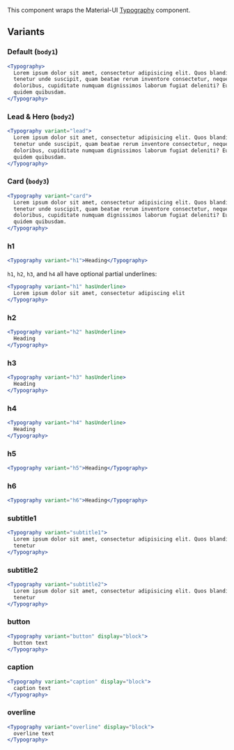 This component wraps the Material-UI [Typography](https://material-ui.com/components/typography/) component.

## Variants

### Default (`body1`)

```jsx
<Typography>
  Lorem ipsum dolor sit amet, consectetur adipisicing elit. Quos blanditiis
  tenetur unde suscipit, quam beatae rerum inventore consectetur, neque
  doloribus, cupiditate numquam dignissimos laborum fugiat deleniti? Eum quasi
  quidem quibusdam.
</Typography>
```

### Lead & Hero (`body2`)

```jsx
<Typography variant="lead">
  Lorem ipsum dolor sit amet, consectetur adipisicing elit. Quos blanditiis
  tenetur unde suscipit, quam beatae rerum inventore consectetur, neque
  doloribus, cupiditate numquam dignissimos laborum fugiat deleniti? Eum quasi
  quidem quibusdam.
</Typography>
```

### Card (`body3`)

```jsx
<Typography variant="card">
  Lorem ipsum dolor sit amet, consectetur adipisicing elit. Quos blanditiis
  tenetur unde suscipit, quam beatae rerum inventore consectetur, neque
  doloribus, cupiditate numquam dignissimos laborum fugiat deleniti? Eum quasi
  quidem quibusdam.
</Typography>
```

### h1

```jsx
<Typography variant="h1">Heading</Typography>
```

`h1`, `h2`, `h3`, and `h4` all have optional partial underlines:

```jsx
<Typography variant="h1" hasUnderline>
  Lorem ipsum dolor sit amet, consectetur adipiscing elit
</Typography>
```

### h2

```jsx
<Typography variant="h2" hasUnderline>
  Heading
</Typography>
```

### h3

```jsx
<Typography variant="h3" hasUnderline>
  Heading
</Typography>
```

### h4

```jsx
<Typography variant="h4" hasUnderline>
  Heading
</Typography>
```

### h5

```jsx
<Typography variant="h5">Heading</Typography>
```

### h6

```jsx
<Typography variant="h6">Heading</Typography>
```

### subtitle1

```jsx
<Typography variant="subtitle1">
  Lorem ipsum dolor sit amet, consectetur adipisicing elit. Quos blanditiis
  tenetur
</Typography>
```

### subtitle2

```jsx
<Typography variant="subtitle2">
  Lorem ipsum dolor sit amet, consectetur adipisicing elit. Quos blanditiis
  tenetur
</Typography>
```

### button

```jsx
<Typography variant="button" display="block">
  button text
</Typography>
```

### caption

```jsx
<Typography variant="caption" display="block">
  caption text
</Typography>
```

### overline

```jsx
<Typography variant="overline" display="block">
  overline text
</Typography>
```
